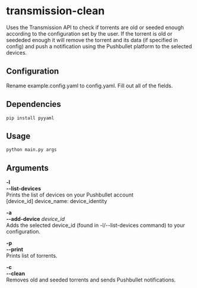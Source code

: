# transmission-clean #
Uses the Transmission API to check if torrents are old or seeded enough according to the configuration set by the user.
If the torrent is old or seededed enough it will remove the torrent and its data (if specified in config) and push a notification using the Pushbullet platform to the selected devices.

## Configuration ##
Rename example.config.yaml to config.yaml. Fill out all of the fields.

## Dependencies  ##
`pip install pyyaml`

## Usage ##
`python main.py args`

## Arguments ##
**-l**  
**--list-devices**  
Prints the list of devices on your Pushbullet account  
[device_id] device_name: device_identity  

**-a**  
**--add-device** *device_id*  
Adds the selected device_id (found in -l/--list-devices command) to your configuration.  

**-p**  
**--print**  
Prints list of torrents.  

**-c**  
**--clean**  
Removes old and seeded torrents and sends Pushbullet notifications.

